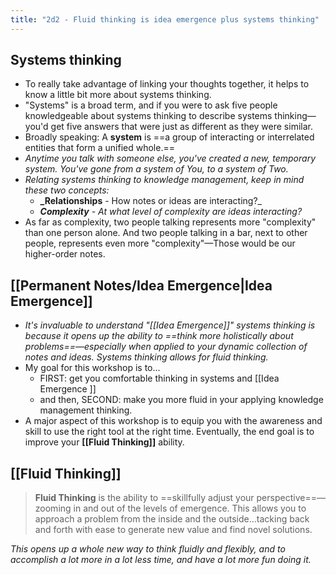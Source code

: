 ```yaml
---
title: "2d2 - Fluid thinking is idea emergence plus systems thinking"
---
```

## Systems thinking
- To really take advantage of linking your thoughts together, it helps to know a little bit more about systems thinking.  
- "Systems" is a broad term, and if you were to ask five people knowledgeable about systems thinking to describe systems thinking—you'd get five answers that were just as different as they were similar.  
- Broadly speaking: A **system** is ==a group of interacting or interrelated entities that form a unified whole.==  
- _Anytime you talk with someone else, you've created a new, temporary system. You've gone from a system of You, to a system of Two._  
- _Relating systems thinking to knowledge management, keep in mind these two concepts:_
	- **_Relationships** - How notes or ideas are interacting?_
	- _**Complexity** - At what level of complexity are ideas interacting?_
- As far as complexity, two people talking represents more "complexity" than one person alone. And two people talking in a bar, next to other people, represents even more "complexity"—Those would be our higher-order notes.


## [[Permanent Notes/Idea Emergence|Idea Emergence]]
- _It's invaluable to understand "[[Idea Emergence]]" systems thinking is because it opens up the ability to ==think more holistically about problems==—especially when applied to your dynamic collection of notes and ideas. Systems thinking allows for fluid thinking._  
- My goal for this workshop is to...
	- FIRST: get you comfortable thinking in systems and [[Idea Emergence ]]
	- and then, SECOND: make you more fluid in your applying knowledge management thinking.  
- A major aspect of this workshop is to equip you with the awareness and skill to use the right tool at the right time.  Eventually, the end goal is to improve your **[[Fluid Thinking]]** ability.

## [[Fluid Thinking]]
> **Fluid Thinking** is the ability to ==skillfully adjust your perspective==— zooming in and out of the levels of emergence. This allows you to approach a problem from the inside and the outside…tacking back and forth with ease to generate new value and find novel solutions.

_This opens up a whole new way to think fluidly and flexibly, and to accomplish a lot more in a lot less time, and have a lot more fun doing it._